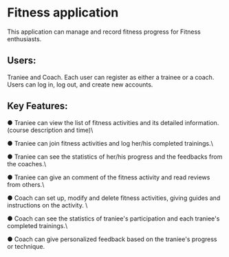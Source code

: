 # Fitness application

This application can manage and record fitness progress for Fitness enthusiasts.
## Users: 
Traniee and Coach. Each user can register as either a trainee or a coach. \
Users can log in, log out, and create new accounts.

## Key Features:
● Traniee can view the list of fitness activities and its detailed information.(course description and time)\

● Traniee can join fitness activities and log her/his completed trainings.\  

● Traniee can see the statistics of her/his progress and the feedbacks from the coaches.\

● Traniee can give an comment of the fitness activity and read reviews from others.\

● Coach can set up, modify and delete fitness activities, giving guides and instructions on the activity. \

● Coach can see the statistics of traniee's participation and each traniee's completed trainings.\

● Coach can give personalized feedback based on the traniee's progress or technique.




